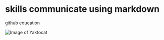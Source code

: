 # skills communicate using markdown


github education


![Image of Yaktocat](https://octodex.github.com/images/yaktocat.png)
